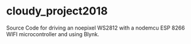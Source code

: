 # cloudy_project2018
Source Code for driving an noepixel WS2812 with a nodemcu ESP 8266 WIFI microcontroller and using Blynk. 
